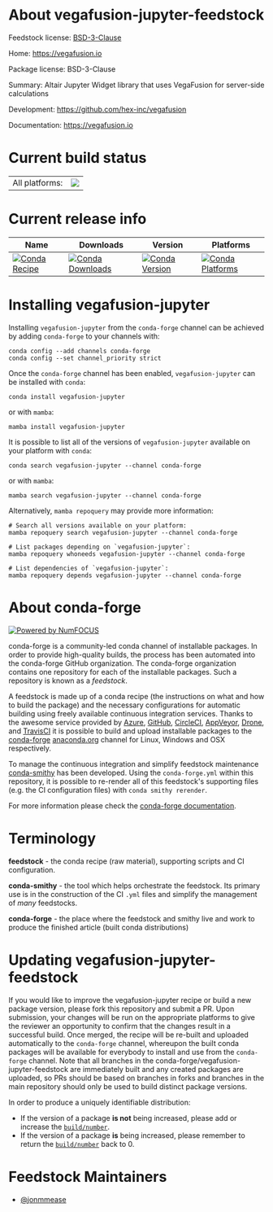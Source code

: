 About vegafusion-jupyter-feedstock
==================================

Feedstock license: [BSD-3-Clause](https://github.com/conda-forge/vegafusion-jupyter-feedstock/blob/main/LICENSE.txt)

Home: https://vegafusion.io

Package license: BSD-3-Clause

Summary: Altair Jupyter Widget library that uses VegaFusion for server-side calculations

Development: https://github.com/hex-inc/vegafusion

Documentation: https://vegafusion.io

Current build status
====================


<table><tr><td>All platforms:</td>
    <td>
      <a href="https://dev.azure.com/conda-forge/feedstock-builds/_build/latest?definitionId=15634&branchName=main">
        <img src="https://dev.azure.com/conda-forge/feedstock-builds/_apis/build/status/vegafusion-jupyter-feedstock?branchName=main">
      </a>
    </td>
  </tr>
</table>

Current release info
====================

| Name | Downloads | Version | Platforms |
| --- | --- | --- | --- |
| [![Conda Recipe](https://img.shields.io/badge/recipe-vegafusion--jupyter-green.svg)](https://anaconda.org/conda-forge/vegafusion-jupyter) | [![Conda Downloads](https://img.shields.io/conda/dn/conda-forge/vegafusion-jupyter.svg)](https://anaconda.org/conda-forge/vegafusion-jupyter) | [![Conda Version](https://img.shields.io/conda/vn/conda-forge/vegafusion-jupyter.svg)](https://anaconda.org/conda-forge/vegafusion-jupyter) | [![Conda Platforms](https://img.shields.io/conda/pn/conda-forge/vegafusion-jupyter.svg)](https://anaconda.org/conda-forge/vegafusion-jupyter) |

Installing vegafusion-jupyter
=============================

Installing `vegafusion-jupyter` from the `conda-forge` channel can be achieved by adding `conda-forge` to your channels with:

```
conda config --add channels conda-forge
conda config --set channel_priority strict
```

Once the `conda-forge` channel has been enabled, `vegafusion-jupyter` can be installed with `conda`:

```
conda install vegafusion-jupyter
```

or with `mamba`:

```
mamba install vegafusion-jupyter
```

It is possible to list all of the versions of `vegafusion-jupyter` available on your platform with `conda`:

```
conda search vegafusion-jupyter --channel conda-forge
```

or with `mamba`:

```
mamba search vegafusion-jupyter --channel conda-forge
```

Alternatively, `mamba repoquery` may provide more information:

```
# Search all versions available on your platform:
mamba repoquery search vegafusion-jupyter --channel conda-forge

# List packages depending on `vegafusion-jupyter`:
mamba repoquery whoneeds vegafusion-jupyter --channel conda-forge

# List dependencies of `vegafusion-jupyter`:
mamba repoquery depends vegafusion-jupyter --channel conda-forge
```


About conda-forge
=================

[![Powered by
NumFOCUS](https://img.shields.io/badge/powered%20by-NumFOCUS-orange.svg?style=flat&colorA=E1523D&colorB=007D8A)](https://numfocus.org)

conda-forge is a community-led conda channel of installable packages.
In order to provide high-quality builds, the process has been automated into the
conda-forge GitHub organization. The conda-forge organization contains one repository
for each of the installable packages. Such a repository is known as a *feedstock*.

A feedstock is made up of a conda recipe (the instructions on what and how to build
the package) and the necessary configurations for automatic building using freely
available continuous integration services. Thanks to the awesome service provided by
[Azure](https://azure.microsoft.com/en-us/services/devops/), [GitHub](https://github.com/),
[CircleCI](https://circleci.com/), [AppVeyor](https://www.appveyor.com/),
[Drone](https://cloud.drone.io/welcome), and [TravisCI](https://travis-ci.com/)
it is possible to build and upload installable packages to the
[conda-forge](https://anaconda.org/conda-forge) [anaconda.org](https://anaconda.org/)
channel for Linux, Windows and OSX respectively.

To manage the continuous integration and simplify feedstock maintenance
[conda-smithy](https://github.com/conda-forge/conda-smithy) has been developed.
Using the ``conda-forge.yml`` within this repository, it is possible to re-render all of
this feedstock's supporting files (e.g. the CI configuration files) with ``conda smithy rerender``.

For more information please check the [conda-forge documentation](https://conda-forge.org/docs/).

Terminology
===========

**feedstock** - the conda recipe (raw material), supporting scripts and CI configuration.

**conda-smithy** - the tool which helps orchestrate the feedstock.
                   Its primary use is in the construction of the CI ``.yml`` files
                   and simplify the management of *many* feedstocks.

**conda-forge** - the place where the feedstock and smithy live and work to
                  produce the finished article (built conda distributions)


Updating vegafusion-jupyter-feedstock
=====================================

If you would like to improve the vegafusion-jupyter recipe or build a new
package version, please fork this repository and submit a PR. Upon submission,
your changes will be run on the appropriate platforms to give the reviewer an
opportunity to confirm that the changes result in a successful build. Once
merged, the recipe will be re-built and uploaded automatically to the
`conda-forge` channel, whereupon the built conda packages will be available for
everybody to install and use from the `conda-forge` channel.
Note that all branches in the conda-forge/vegafusion-jupyter-feedstock are
immediately built and any created packages are uploaded, so PRs should be based
on branches in forks and branches in the main repository should only be used to
build distinct package versions.

In order to produce a uniquely identifiable distribution:
 * If the version of a package **is not** being increased, please add or increase
   the [``build/number``](https://docs.conda.io/projects/conda-build/en/latest/resources/define-metadata.html#build-number-and-string).
 * If the version of a package **is** being increased, please remember to return
   the [``build/number``](https://docs.conda.io/projects/conda-build/en/latest/resources/define-metadata.html#build-number-and-string)
   back to 0.

Feedstock Maintainers
=====================

* [@jonmmease](https://github.com/jonmmease/)

